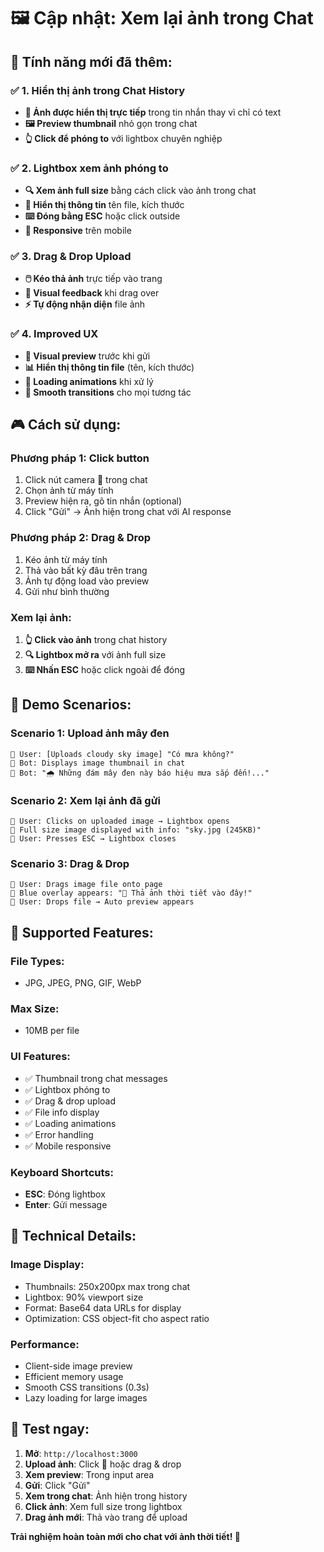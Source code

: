 # 🖼️ **Cập nhật: Xem lại ảnh trong Chat**

## 🎯 **Tính năng mới đã thêm:**

### ✅ **1. Hiển thị ảnh trong Chat History**
- **📸 Ảnh được hiển thị trực tiếp** trong tin nhắn thay vì chỉ có text
- **🖼️ Preview thumbnail** nhỏ gọn trong chat
- **👆 Click để phóng to** với lightbox chuyên nghiệp

### ✅ **2. Lightbox xem ảnh phóng to**
- **🔍 Xem ảnh full size** bằng cách click vào ảnh trong chat
- **📝 Hiển thị thông tin** tên file, kích thước
- **⌨️ Đóng bằng ESC** hoặc click outside
- **📱 Responsive** trên mobile

### ✅ **3. Drag & Drop Upload**
- **🖱️ Kéo thả ảnh** trực tiếp vào trang
- **💙 Visual feedback** khi drag over
- **⚡ Tự động nhận diện** file ảnh

### ✅ **4. Improved UX**
- **🎨 Visual preview** trước khi gửi
- **📊 Hiển thị thông tin file** (tên, kích thước)
- **🔄 Loading animations** khi xử lý
- **💫 Smooth transitions** cho mọi tương tác

## 🎮 **Cách sử dụng:**

### **Phương pháp 1: Click button**
1. Click nút camera 📸 trong chat
2. Chọn ảnh từ máy tính
3. Preview hiện ra, gõ tin nhắn (optional)
4. Click "Gửi" → Ảnh hiện trong chat với AI response

### **Phương pháp 2: Drag & Drop**
1. Kéo ảnh từ máy tính
2. Thả vào bất kỳ đâu trên trang
3. Ảnh tự động load vào preview
4. Gửi như bình thường

### **Xem lại ảnh:**
1. **👆 Click vào ảnh** trong chat history
2. **🔍 Lightbox mở ra** với ảnh full size
3. **⌨️ Nhấn ESC** hoặc click ngoài để đóng

## 🎨 **Demo Scenarios:**

### **Scenario 1: Upload ảnh mây đen**
```
👤 User: [Uploads cloudy sky image] "Có mưa không?"
🤖 Bot: Displays image thumbnail in chat
🤖 Bot: "🌧️ Những đám mây đen này báo hiệu mưa sắp đến!..."
```

### **Scenario 2: Xem lại ảnh đã gửi**
```
👤 User: Clicks on uploaded image → Lightbox opens
📸 Full size image displayed with info: "sky.jpg (245KB)"
👤 User: Presses ESC → Lightbox closes
```

### **Scenario 3: Drag & Drop**
```
👤 User: Drags image file onto page
💙 Blue overlay appears: "📸 Thả ảnh thời tiết vào đây!"
👤 User: Drops file → Auto preview appears
```

## 📸 **Supported Features:**

### **File Types:** 
- JPG, JPEG, PNG, GIF, WebP

### **Max Size:** 
- 10MB per file

### **UI Features:**
- ✅ Thumbnail trong chat messages  
- ✅ Lightbox phóng to
- ✅ Drag & drop upload
- ✅ File info display
- ✅ Loading animations
- ✅ Error handling
- ✅ Mobile responsive

### **Keyboard Shortcuts:**
- **ESC**: Đóng lightbox
- **Enter**: Gửi message

## 🔧 **Technical Details:**

### **Image Display:**
- Thumbnails: 250x200px max trong chat
- Lightbox: 90% viewport size
- Format: Base64 data URLs for display
- Optimization: CSS object-fit cho aspect ratio

### **Performance:**
- Client-side image preview
- Efficient memory usage
- Smooth CSS transitions (0.3s)
- Lazy loading for large images

## 🚀 **Test ngay:**

1. **Mở**: `http://localhost:3000`
2. **Upload ảnh**: Click 📸 hoặc drag & drop
3. **Xem preview**: Trong input area
4. **Gửi**: Click "Gửi" 
5. **Xem trong chat**: Ảnh hiện trong history
6. **Click ảnh**: Xem full size trong lightbox
7. **Drag ảnh mới**: Thả vào trang để upload

**Trải nghiệm hoàn toàn mới cho chat với ảnh thời tiết! 🌟**